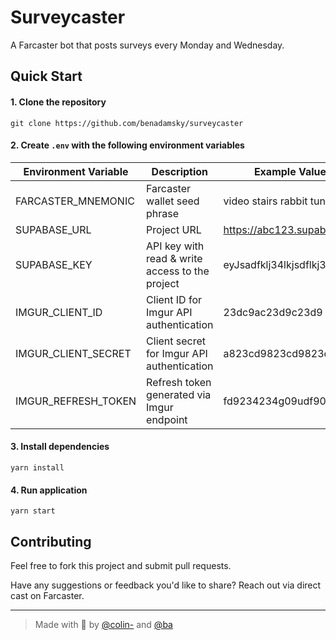 # Surveycaster

A Farcaster bot that posts surveys every Monday and Wednesday.

## Quick Start

#### 1. Clone the repository

```commandline
git clone https://github.com/benadamsky/surveycaster
```

#### 2. Create `.env` with the following environment variables

| Environment Variable | Description                                     | Example Value               |
| -------------------- | ----------------------------------------------- | --------------------------- |
| FARCASTER_MNEMONIC   | Farcaster wallet seed phrase                    | video stairs rabbit tuna... |
| SUPABASE_URL         | Project URL                                     | https://abc123.supabase.co  |
| SUPABASE_KEY         | API key with read & write access to the project | eyJsadfklj34lkjsdflkj324    |
| IMGUR_CLIENT_ID      | Client ID for Imgur API authentication          | 23dc9ac23d9c23d9            |
| IMGUR_CLIENT_SECRET  | Client secret for Imgur API authentication      | a823cd9823cd9823cd          |
| IMGUR_REFRESH_TOKEN  | Refresh token generated via Imgur endpoint      | fd9234234g09udf9023         |

#### 3. Install dependencies

```commandline
yarn install
```

#### 4. Run application

```commandline
yarn start
```

## Contributing

Feel free to fork this project and submit pull requests.

Have any suggestions or feedback you'd like to share? Reach out via direct cast on Farcaster.

---

> Made with 💜 by [@colin-](https://warpcast.com/colin-) and [@ba](https://warpcast.com/ba)

